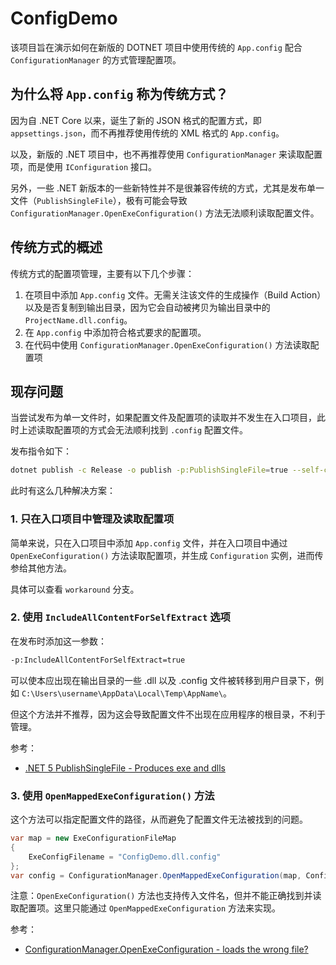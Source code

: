 # ConfigDemo

该项目旨在演示如何在新版的 DOTNET 项目中使用传统的 `App.config` 配合 `ConfigurationManager` 的方式管理配置项。

## 为什么将 `App.config` 称为传统方式？

因为自 .NET Core 以来，诞生了新的 JSON 格式的配置方式，即 `appsettings.json`，而不再推荐使用传统的 XML 格式的 `App.config`。

以及，新版的 .NET 项目中，也不再推荐使用 `ConfigurationManager` 来读取配置项，而是使用 `IConfiguration` 接口。

另外，一些 .NET 新版本的一些新特性并不是很兼容传统的方式，尤其是发布单一文件（`PublishSingleFile`），极有可能会导致 `ConfigurationManager.OpenExeConfiguration()` 方法无法顺利读取配置文件。

## 传统方式的概述

传统方式的配置项管理，主要有以下几个步骤：

1. 在项目中添加 `App.config` 文件。无需关注该文件的生成操作（Build Action）以及是否复制到输出目录，因为它会自动被拷贝为输出目录中的 `ProjectName.dll.config`。
2. 在 `App.config` 中添加符合格式要求的配置项。
3. 在代码中使用 `ConfigurationManager.OpenExeConfiguration()` 方法读取配置项

## 现存问题

当尝试发布为单一文件时，如果配置文件及配置项的读取并不发生在入口项目，此时上述读取配置项的方式会无法顺利找到 `.config` 配置文件。

发布指令如下：

```bash
dotnet publish -c Release -o publish -p:PublishSingleFile=true --self-contained false
```

此时有这么几种解决方案：

### 1. 只在入口项目中管理及读取配置项

简单来说，只在入口项目中添加 `App.config` 文件，并在入口项目中通过 `OpenExeConfiguration()` 方法读取配置项，并生成 `Configuration` 实例，进而传参给其他方法。

具体可以查看 `workaround` 分支。

### 2. 使用 `IncludeAllContentForSelfExtract` 选项

在发布时添加这一参数：

```bash
-p:IncludeAllContentForSelfExtract=true
```

可以使本应出现在输出目录的一些 .dll 以及 .config 文件被转移到用户目录下，例如 `C:\Users\username\AppData\Local\Temp\AppName\`。

但这个方法并不推荐，因为这会导致配置文件不出现在应用程序的根目录，不利于管理。

参考：

- [.NET 5 PublishSingleFile - Produces exe and dlls](https://stackoverflow.com/a/65170521/10150864)

### 3. 使用 `OpenMappedExeConfiguration()` 方法

这个方法可以指定配置文件的路径，从而避免了配置文件无法被找到的问题。

```csharp
var map = new ExeConfigurationFileMap
{
    ExeConfigFilename = "ConfigDemo.dll.config"
};
var config = ConfigurationManager.OpenMappedExeConfiguration(map, ConfigurationUserLevel.None);
```

注意：`OpenExeConfiguration()` 方法也支持传入文件名，但并不能正确找到并读取配置项。这里只能通过 `OpenMappedExeConfiguration` 方法来实现。

参考：

- [ConfigurationManager.OpenExeConfiguration - loads the wrong file?](https://stackoverflow.com/questions/1083927/configurationmanager-openexeconfiguration-loads-the-wrong-file/12587078#12587078)